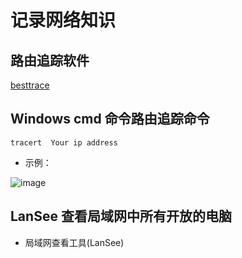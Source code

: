 # 记录网络知识
## 路由追踪软件
[besttrace](https://www.ipip.net/product/client.html#besttrace)

## Windows cmd 命令路由追踪命令

`tracert  Your ip address `

- 示例：

![image](https://user-images.githubusercontent.com/65467296/195252944-cdde6e17-4d14-4536-bf71-6168a0f2b3c5.png)


## LanSee 查看局域网中所有开放的电脑
- 局域网查看工具(LanSee)
